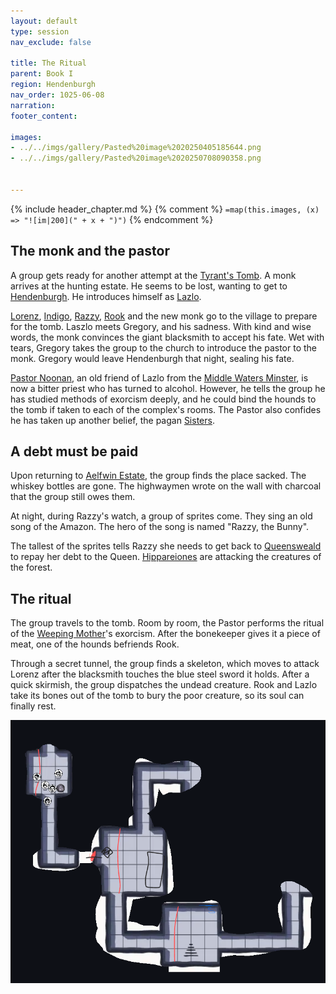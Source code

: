```yaml
---
layout: default
type: session
nav_exclude: false

title: The Ritual
parent: Book I
region: Hendenburgh
nav_order: 1025-06-08
narration: 
footer_content: 

images:
- ../../imgs/gallery/Pasted%20image%2020250405185644.png
- ../../imgs/gallery/Pasted%20image%2020250708090358.png


---
```


{% include header_chapter.md %}
{% comment %}
`=map(this.images, (x) => "![im|200](" + x + ")")`
{% endcomment %}

## The monk and the pastor

A group gets ready for another attempt at the [Tyrant's Tomb](../../directory/Kryptwood/TyrantsTomb.md).
A monk arrives at the hunting estate.
He seems to be lost, wanting to get to [Hendenburgh](../../directory/Kryptwood/Hendenburgh.md).
He introduces himself as [Lazlo](../../directory/DuskmeadowFringe/Lazlo.md).

[Lorenz](../../directory/DuskmeadowFringe/Lorenz.md), [Indigo](../../directory/Sigisfarne/Indigo.md), [Razzy](../../directory/Sigisfarne/Razvan.md), [Rook](../../directory/Kryptwood/Rook.md) and the new monk go to the village to prepare for the tomb.
Laszlo meets Gregory, and his sadness.
With kind and wise words, the monk convinces the giant blacksmith to accept his fate.
Wet with tears, Gregory takes the group to the church to introduce the pastor to the monk.
Gregory would leave Hendenburgh that night, sealing his fate.

[Pastor Noonan](../../directory/Kryptwood/PastorNoonan.md), an old friend of Lazlo from the [Middle Waters Minster](../../directory/DuskmeadowFringe/MiddleWatersMinster.md), is now a bitter priest who has turned to alcohol.
However, he tells the group he has studied methods of exorcism deeply, and he could bind the hounds to the tomb if taken to each of the complex's rooms.
The Pastor also confides he has taken up another belief, the pagan [Sisters](../../directory/weepingMother/theSisters.md).

## A debt must be paid

Upon returning to [Aelfwin Estate](../../directory/Kryptwood/AelfwinEstate.md),  the group finds the place sacked.
The whiskey bottles are gone.
The highwaymen wrote on the wall with charcoal that the group still owes them.

At night, during Razzy's watch, a group of sprites come.
They sing an old song of the Amazon.
The hero of the song is named "Razzy, the Bunny".

The tallest of the sprites tells Razzy she needs to get back to [Queensweald](../../directory/DuskmeadowFringe/Queensweald.md) to repay her debt to the Queen.
[Hippareiones](../../directory/DuskmeadowFringe/Hippareiones.md) are attacking the creatures of the forest.

## The ritual

The group travels to the tomb.
Room by room, the Pastor performs the ritual of the [Weeping Mother](../../directory/weepingMother/index.md)'s exorcism.
After the bonekeeper gives it a piece of meat, one of the hounds befriends Rook.

Through a secret tunnel, the group finds a skeleton, which moves to attack Lorenz after the blacksmith touches the blue steel sword it holds.
After a quick skirmish, the group dispatches the undead creature.
Rook and Lazlo take its bones out of the tomb to bury the poor creature, so its soul can finally rest.

![](../../imgs/gallery/Pasted%20image%2020250708090358.png)
